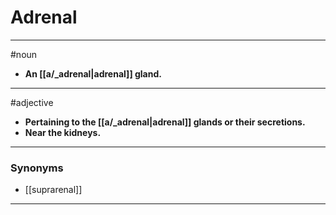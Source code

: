 # Adrenal
---
#noun
- **An [[a/_adrenal|adrenal]] gland.**
---
#adjective
- **Pertaining to the [[a/_adrenal|adrenal]] glands or their secretions.**
- **Near the kidneys.**
---
### Synonyms
- [[suprarenal]]
---
